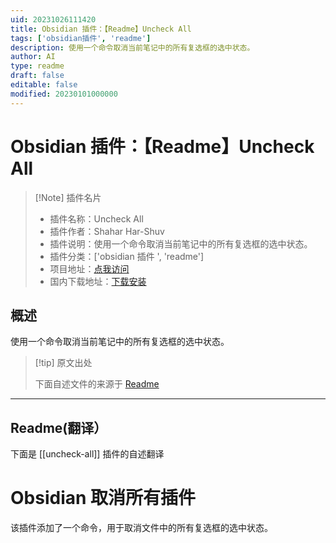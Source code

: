 ```yaml
---
uid: 20231026111420
title: Obsidian 插件：【Readme】Uncheck All
tags: ['obsidian插件', 'readme']
description: 使用一个命令取消当前笔记中的所有复选框的选中状态。
author: AI
type: readme
draft: false
editable: false
modified: 20230101000000
---
```


# Obsidian 插件：【Readme】Uncheck All

> [!Note] 插件名片
> - 插件名称：Uncheck All
> - 插件作者：Shahar Har-Shuv
> - 插件说明：使用一个命令取消当前笔记中的所有复选框的选中状态。
> - 插件分类：['obsidian 插件 ', 'readme']
> - 项目地址：[点我访问](https://github.com/ShacharHarshuv/obsidian-uncheck-all)
> - 国内下载地址：[下载安装](https://pkmer.cn/products/plugin/pluginMarket/?uncheck-all)

## 概述

使用一个命令取消当前笔记中的所有复选框的选中状态。

> [!tip] 原文出处
>
>下面自述文件的来源于 [Readme](https://ghproxy.net/https://raw.githubusercontent.com/ShacharHarshuv/obsidian-uncheck-all/master/README.md)

---

## Readme(翻译）

下面是 [[uncheck-all]] 插件的自述翻译

# Obsidian 取消所有插件

该插件添加了一个命令，用于取消文件中的所有复选框的选中状态。
